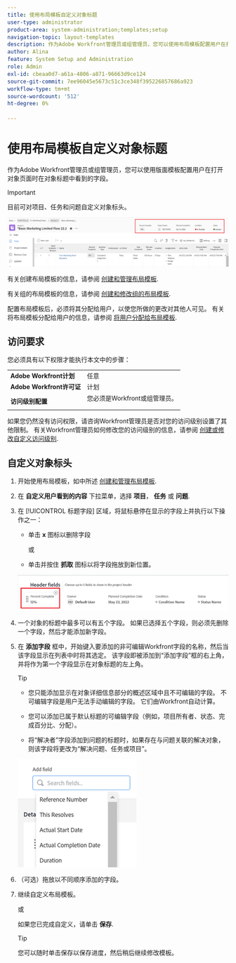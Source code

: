 ```yaml
---
title: 使用布局模板自定义对象标题
user-type: administrator
product-area: system-administration;templates;setup
navigation-topic: layout-templates
description: 作为Adobe Workfront管理员或组管理员，您可以使用布局模板配置用户在打开对象页面时显示在对象标题中的字段。
author: Alina
feature: System Setup and Administration
role: Admin
exl-id: cbeaa0d7-a61a-4806-a871-96663d9ce124
source-git-commit: 7ee96045e5673c51c3ce348f395226857686a923
workflow-type: tm+mt
source-wordcount: '512'
ht-degree: 0%

---
```


# 使用布局模板自定义对象标题

作为Adobe Workfront管理员或组管理员，您可以使用版面模板配置用户在打开对象页面时在对象标题中看到的字段。

>[!IMPORTANT]
>
>目前可对项目、任务和问题自定义对象标头。

![](assets/object-header-fields.png)

有关创建布局模板的信息，请参阅 [创建和管理布局模板](../use-layout-templates/create-and-manage-layout-templates.md).

有关组的布局模板的信息，请参阅 [创建和修改组的布局模板](../../../administration-and-setup/manage-groups/work-with-group-objects/create-and-modify-a-groups-layout-templates.md).

配置布局模板后，必须将其分配给用户，以使您所做的更改对其他人可见。 有关将布局模板分配给用户的信息，请参阅 [将用户分配给布局模板](../use-layout-templates/assign-users-to-layout-template.md).

## 访问要求

您必须具有以下权限才能执行本文中的步骤：


<table>
  <tr>
   <td><strong>Adobe Workfront计划</strong>
   </td>
   <td>任意
   </td>
  </tr>
  <tr>
   <td><strong>Adobe Workfront许可证</strong>
   </td>
   <td>计划
   </td>
  </tr>
  <tr>
   <td><strong>访问级别配置</strong>
   </td>
   <td>您必须是Workfront或组管理员。
<p>
   </td>
  </tr>
</table>

如果您仍然没有访问权限，请咨询Workfront管理员是否对您的访问级别设置了其他限制。 有关Workfront管理员如何修改您的访问级别的信息，请参阅 [创建或修改自定义访问级别](../../add-users/configure-and-grant-access/create-modify-access-levels.md).

## 自定义对象标头

1. 开始使用布局模板，如中所述 [创建和管理布局模板](../../customize-workfront/use-layout-templates/create-and-manage-layout-templates.md).
1. 在 **自定义用户看到的内容** 下拉菜单，选择 **项目**， **任务** 或 **问题**.

   <!--when this will be possible for more than 3 objects, at production, make this more general: update the sentence above to say "select an object you want to customize in the Customize what users see drop-down menu). -->

1. 在 [!UICONTROL 标题字段] 区域，将鼠标悬停在显示的字段上并执行以下操作之一：
   * 单击 **x** 图标以删除字段

     或

   * 单击并按住 **抓取** 图标以将字段拖放到新位置。

   <!--(NOTE: make sure the default names of these fields have not changed; otherwise, update screen shot)-->

   ![](assets/object-header-field-x-and-grab-icons-in-lt.png)

1. 一个对象的标题中最多可以有五个字段。
如果已选择五个字段，则必须先删除一个字段，然后才能添加新字段。
1. 在 **添加字段** 框中，开始键入要添加的非可编辑Workfront字段的名称，然后当该字段显示在列表中时将其选定。 该字段即被添加到“添加字段”框的右上角，并将作为第一个字段显示在对象标题的左上角。

   >[!TIP]
   >
   >* 您只能添加显示在对象详细信息部分的概述区域中且不可编辑的字段。 不可编辑字段是用户无法手动编辑的字段。 它们由Workfront自动计算。
   >
   >* 您可以添加已属于默认标题的可编辑字段（例如，项目所有者、状态、完成百分比、分配）。
   >
   >* 将“解决者”字段添加到问题的标题时，如果存在与问题关联的解决对象，则该字段将更改为“解决问题、任务或项目”。


   ![](assets/add-field-to-header-in-lt-list.png)


1. （可选）拖放以不同顺序添加的字段。

1. 继续自定义布局模板。

   或

   如果您已完成自定义，请单击 **保存**.

   >[!TIP]
   >
   >您可以随时单击保存以保存进度，然后稍后继续修改模板。
